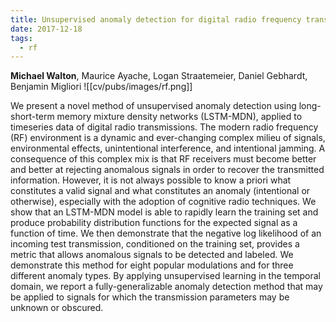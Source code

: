 ```yaml
---
title: Unsupervised anomaly detection for digital radio frequency transmissions
date: 2017-12-18
tags:
  - rf
---
```

__Michael Walton__, Maurice Ayache, Logan Straatemeier, Daniel Gebhardt, Benjamin Migliori
![[cv/pubs/images/rf.png]]

We present a novel method of unsupervised anomaly detection using long-short-term memory mixture density networks (LSTM-MDN), applied to timeseries data of digital radio transmissions. The modern radio frequency (RF) environment is a dynamic and ever-changing complex milieu of signals, environmental effects, unintentional interference, and intentional jamming. A consequence of this complex mix is that RF receivers must become better and better at rejecting anomalous signals in order to recover the transmitted information. However, it is not always possible to know a priori what constitutes a valid signal and what constitutes an anomaly (intentional or otherwise), especially with the adoption of cognitive radio techniques. We show that an LSTM-MDN model is able to rapidly learn the training set and produce probability distribution functions for the expected signal as a function of time. We then demonstrate that the negative log likelihood of an incoming test transmission, conditioned on the training set, provides a metric that allows anomalous signals to be detected and labeled. We demonstrate this method for eight popular modulations and for three different anomaly types. By applying unsupervised learning in the temporal domain, we report a fully-generalizable anomaly detection method that may be applied to signals for which the transmission parameters may be unknown or obscured.